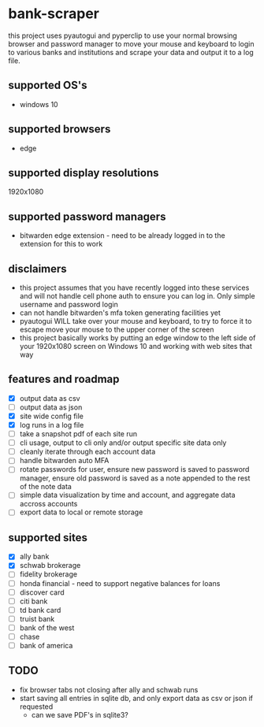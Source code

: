 # bank-scraper
this project uses pyautogui and pyperclip to use your normal browsing browser and password manager to move your mouse and keyboard to login to various banks and institutions and scrape your data and output it to a log file.

## supported OS's
* windows 10

## supported browsers
* edge

## supported display resolutions
1920x1080

## supported password managers
* bitwarden edge extension - need to be already logged in to the extension for this to work

## disclaimers
* this project assumes that you have recently logged into these services and will not handle cell phone auth to ensure you can log in. Only simple username and password login
* can not handle bitwarden's mfa token generating facilities yet
* pyautogui WILL take over your mouse and keyboard, to try to force it to escape move your mouse to the upper corner of the screen
* this project basically works by putting an edge window to the left side of your 1920x1080 screen on Windows 10 and working with web sites that way

## features and roadmap
- [x] output data as csv
- [ ] output data as json
- [x] site wide config file
- [X] log runs in a log file
- [ ] take a snapshot pdf of each site run
- [ ] cli usage, output to cli only and/or output specific site data only
- [ ] cleanly iterate through each account data
- [ ] handle bitwarden auto MFA
- [ ] rotate passwords for user, ensure new password is saved to password manager, ensure old password is saved as a note appended to the rest of the note data
- [ ] simple data visualization by time and account, and aggregate data accross accounts
- [ ] export data to local or remote storage

## supported sites
- [x] ally bank
- [x] schwab brokerage
- [ ] fidelity brokerage
- [ ] honda financial - need to support negative balances for loans
- [ ] discover card
- [ ] citi bank
- [ ] td bank card
- [ ] truist bank
- [ ] bank of the west
- [ ] chase
- [ ] bank of america

## TODO
- fix browser tabs not closing after ally and schwab runs
- start saving all entries in sqlite db, and only export data as csv or json if requested
  - can we save PDF's in sqlite3?
